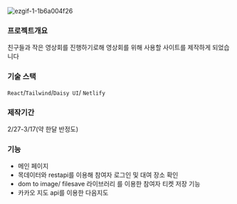 
![ezgif-1-1b6a004f26](https://github.com/DIDI-SU/hs/assets/99851387/e919f414-4f10-4bd4-95bc-c1163a8112bd)


### 프로젝트개요 
친구들과 작은 영상회를 진행하기로해 영상회를 위해 사용할 사이트를 제작하게 되었습니다  

### 기술 스택  
`React`/`Tailwind`/`Daisy UI`/ `Netlify`  

### 제작기간 
2/27-3/17(약 한달 반정도)  

### 기능 
- 메인 페이지
- 목데이터와 restapi를 이용해 참여자 로그인 및 대여 장소 확인
- dom to image/ filesave 라이브러리 를 이용한 참여자 티켓 저장 기능
- 카카오 지도 api를 이용한 다음지도
